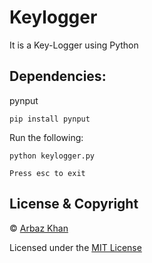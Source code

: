 # Keylogger
It is a Key-Logger using Python

## Dependencies:

pynput
```
pip install pynput
```


Run the following:

    python keylogger.py
    
    Press esc to exit
    
    
## License & Copyright
© [Arbaz Khan](https://arbazkhan4712.github.io/Contact.html)

Licensed under the [MIT License](License)
